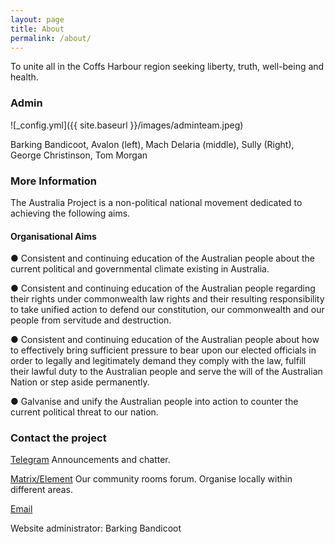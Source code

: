 ```yaml
---
layout: page
title: About
permalink: /about/
---
```


To unite all in the Coffs Harbour region seeking liberty, truth, well-being and health.

### Admin

![_config.yml]({{ site.baseurl }}/images/adminteam.jpeg)

Barking Bandicoot, Avalon (left), Mach Delaria (middle), Sully (Right), George Christinson, Tom Morgan

### More Information


The Australia Project is a non-political national movement dedicated to achieving the following aims.

#### Organisational Aims

● Consistent and continuing education of the Australian people about the current political and governmental climate existing in Australia. 

● Consistent and continuing education of the Australian people regarding their rights under commonwealth law rights and their resulting responsibility to take unified action to defend our constitution, our commonwealth and our people from servitude and
destruction.

● Consistent and continuing education of the Australian people about how to effectively bring sufficient pressure to bear upon our elected officials in order to legally and legitimately demand they comply with the law, fulfill their lawful duty to the Australian people and serve the will of the Australian Nation or step aside permanently.

● Galvanise and unify the Australian people into action to counter the current political threat to our nation.


### Contact the project

[Telegram](https://t.me/TAPCoffsHarbour) Announcements and chatter.

[Matrix/Element](https://matrix.to/#/#tap-coffsharbour:matrix.org) Our community rooms forum. Organise locally within different areas.

[Email](mailto:reunite.q2kh0@slmail.me)

Website administrator: Barking Bandicoot
